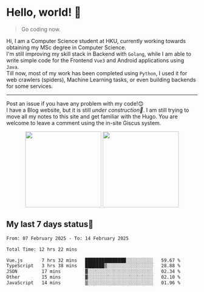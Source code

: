 # Hello, world! 🥰
> Go coding now.
  
Hi, I am a Computer Science student at HKU, currently working towards obtaining my MSc degree in Computer Science.  
I'm still improving my skill stack in Backend with `Golang`, while I am able to write simple code for the Frontend `Vue3` and Android applications using `Java`.  
Till now, most of my work has been completed using `Python`, I used it for web crawlers (spiders), Machine Learning tasks, or even building backends for some services.

-------
Post an issue if you have any problem with my code!😊  
I have a Blog website, but it is still *under construction🚧*. I am still trying to move all my notes to this site and get familiar with the Hugo. You are welcome to leave a comment using the in-site Giscus system.  


<div align="center">
<div><img src="https://github-readme-stats.vercel.app/api?username=Xrondev&count_private=true" height="200px"/> <img src="https://github-readme-stats.vercel.app/api/top-langs/?username=Xrondev" height="200px"/></div>
</div>
<div align="center"></div>  

## My last 7 days status🧐

<!--START_SECTION:waka-->

```txt
From: 07 February 2025 - To: 14 February 2025

Total Time: 12 hrs 22 mins

Vue.js       7 hrs 32 mins   ███████████████░░░░░░░░░░   59.67 %
TypeScript   3 hrs 38 mins   ███████▒░░░░░░░░░░░░░░░░░   28.88 %
JSON         17 mins         ▓░░░░░░░░░░░░░░░░░░░░░░░░   02.34 %
Other        15 mins         ▓░░░░░░░░░░░░░░░░░░░░░░░░   02.10 %
JavaScript   14 mins         ▒░░░░░░░░░░░░░░░░░░░░░░░░   01.96 %
```

<!--END_SECTION:waka-->
